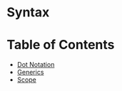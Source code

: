 # Syntax

# Table of Contents

 * [Dot Notation](Syntax/DotNotation.md)
 * [Generics](Syntax/Generics.md)
 * [Scope](Syntax/Scope.md)
